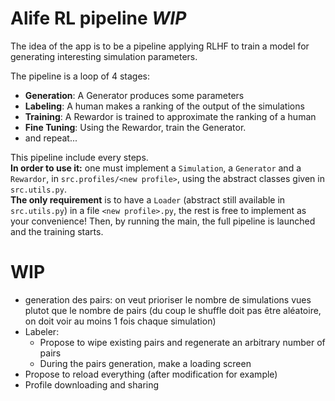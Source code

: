 # Alife RL pipeline _WIP_
The idea of the app is to be a pipeline applying RLHF to train a model for generating interesting simulation parameters.

The pipeline is a loop of 4 stages:
- **Generation**: A Generator produces some parameters
- **Labeling**: A human makes a ranking of the output of the simulations
- **Training**: A Rewardor is trained to approximate the ranking of a human
- **Fine Tuning**: Using the Rewardor, train the Generator.
- and repeat...

This pipeline include every steps.  
**In order to use it:** one must implement a `Simulation`, a `Generator` and a `Rewardor`, in `src.profiles/<new profile>`, using the abstract classes given in `src.utils.py`.  
**The only requirement** is to have a `Loader` (abstract still available in `src.utils.py`) in a file `<new profile>.py`, the rest is free to implement as your convenience!
Then, by running the main, the full pipeline is launched and the training starts.

# WIP
- generation des pairs: on veut prioriser le nombre de simulations vues plutot que le nombre de pairs (du coup le shuffle doit pas être aléatoire, on doit voir au moins 1 fois chaque simulation)
- Labeler: 
    - Propose to wipe existing pairs and regenerate an arbitrary number of pairs
    - During the pairs generation, make a loading screen 
- Propose to reload everything (after modification for example)
- Profile downloading and sharing
